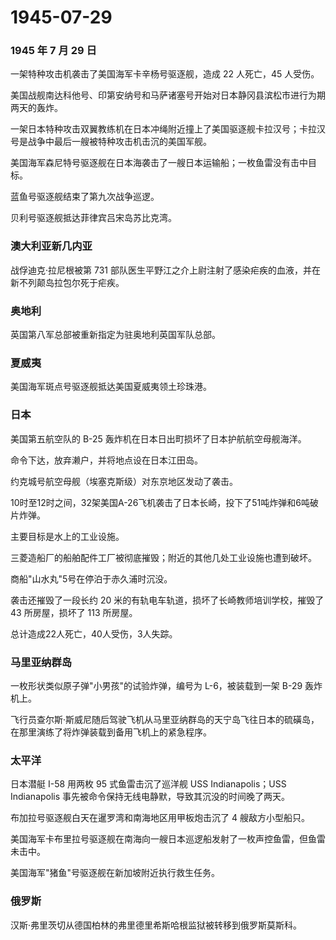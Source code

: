 # 1945-07-29

### 1945 年 7 月 29 日

一架特种攻击机袭击了美国海军卡辛杨号驱逐舰，造成 22 人死亡，45 人受伤。

美国战舰南达科他号、印第安纳号和马萨诸塞号开始对日本静冈县滨松市进行为期两天的轰炸。

一架日本特种攻击双翼教练机在日本冲绳附近撞上了美国驱逐舰卡拉汉号；卡拉汉号是战争中最后一艘被特种攻击机击沉的美国军舰。

美国海军森尼特号驱逐舰在日本海袭击了一艘日本运输船；一枚鱼雷没有击中目标。

蓝鱼号驱逐舰结束了第九次战争巡逻。

贝利号驱逐舰抵达菲律宾吕宋岛苏比克湾。

### 澳大利亚新几内亚

战俘迪克·拉尼根被第 731
部队医生平野江之介上尉注射了感染疟疾的血液，并在新不列颠岛拉包尔死于疟疾。

### 奥地利

英国第八军总部被重新指定为驻奥地利英国军队总部。

### 夏威夷

美国海军斑点号驱逐舰抵达美国夏威夷领土珍珠港。

### 日本

美国第五航空队的 B-25 轰炸机在日本日出町损坏了日本护航航空母舰海洋。

命令下达，放弃濑户，并将地点设在日本江田岛。

约克城号航空母舰（埃塞克斯级）对东京地区发动了袭击。

10时至12时之间，32架美国A-26飞机袭击了日本长崎，投下了51吨炸弹和6吨破片炸弹。

主要目标是水上的工业设施。

三菱造船厂的船舶配件工厂被彻底摧毁；附近的其他几处工业设施也遭到破坏。

商船"山水丸"5号在停泊于赤久浦时沉没。

袭击还摧毁了一段长约 20 米的有轨电车轨道，损坏了长崎教师培训学校，摧毁了
43 所房屋，损坏了 113 所房屋。

总计造成22人死亡，40人受伤，3人失踪。

### 马里亚纳群岛

一枚形状类似原子弹"小男孩"的试验炸弹，编号为 L-6，被装载到一架 B-29
轰炸机上。

飞行员查尔斯·斯威尼随后驾驶飞机从马里亚纳群岛的天宁岛飞往日本的硫磺岛，在那里演练了将炸弹装载到备用飞机上的紧急程序。

### 太平洋

日本潜艇 I-58 用两枚 95 式鱼雷击沉了巡洋舰 USS Indianapolis；USS
Indianapolis 事先被命令保持无线电静默，导致其沉没的时间晚了两天。

布加拉号驱逐舰白天在暹罗湾和南海地区用甲板炮击沉了 4 艘敌方小型船只。

美国海军卡布里拉号驱逐舰在南海向一艘日本巡逻船发射了一枚声控鱼雷，但鱼雷未击中。

美国海军"猪鱼"号驱逐舰在新加坡附近执行救生任务。

### 俄罗斯

汉斯·弗里茨切从德国柏林的弗里德里希斯哈根监狱被转移到俄罗斯莫斯科。